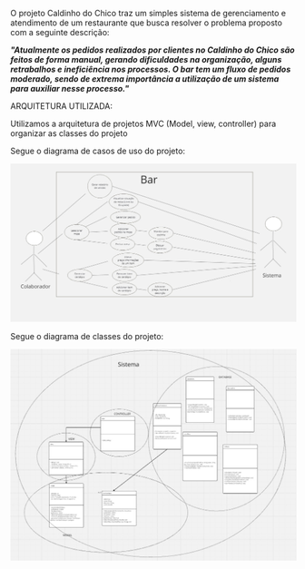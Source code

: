 O projeto Caldinho do Chico traz um simples sistema de gerenciamento e atendimento de um restaurante que busca resolver o problema proposto com a seguinte descrição:

  **_"Atualmente os pedidos realizados por clientes no Caldinho do Chico são feitos de forma manual, gerando dificuldades na organização, alguns retrabalhos e ineficiência nos processos. O bar tem um fluxo de pedidos moderado, sendo de extrema importância a utilização de um sistema para auxiliar nesse processo."_**


ARQUITETURA UTILIZADA:

Utilizamos a arquitetura de projetos MVC (Model, view, controller) para organizar as classes do projeto


Segue o diagrama de casos de uso do projeto:

<img src="Diagrama de Casos de Uso.jpg" alt="Diagrama de casos de uso">






Segue o diagrama de classes do projeto:

<img src="Diagrama de Classes.jpg" alt="Diagrama de classes">
